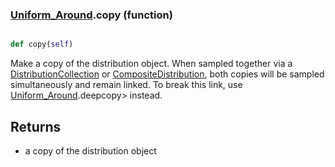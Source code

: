 ### [Uniform_Around](Uniform_Around.md).copy (function)


```py

def copy(self)

```



Make a copy of the distribution object.  When sampled together via
a [DistributionCollection](DistributionCollection.md) or [CompositeDistribution](CompositeDistribution.md), both copies
will be sampled simultaneously and remain linked.  To break this link,
use [Uniform_Around](Uniform_Around.md).deepcopy&gt; instead.

Returns
---------
* a copy of the distribution object

